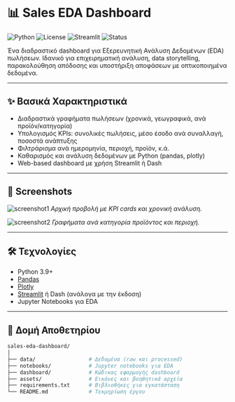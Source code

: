 # 📊 Sales EDA Dashboard

![Python](https://img.shields.io/badge/Python-3.9%2B-blue?logo=python)
![License](https://img.shields.io/badge/License-MIT-green.svg)
![Streamlit](https://img.shields.io/badge/Built%20With-Streamlit-ff4b4b?logo=streamlit)
![Status](https://img.shields.io/badge/Status-Active-brightgreen)

Ένα διαδραστικό dashboard για Εξερευνητική Ανάλυση Δεδομένων (EDA) πωλήσεων. Ιδανικό για επιχειρηματική ανάλυση, data storytelling, παρακολούθηση απόδοσης και υποστήριξη αποφάσεων με οπτικοποιημένα δεδομένα.

---

## ✨ Βασικά Χαρακτηριστικά

- Διαδραστικά γραφήματα πωλήσεων (χρονικά, γεωγραφικά, ανά προϊόν/κατηγορία)
- Υπολογισμός KPIs: συνολικές πωλήσεις, μέσο έσοδο ανά συναλλαγή, ποσοστά ανάπτυξης
- Φιλτράρισμα ανά ημερομηνία, περιοχή, προϊόν, κ.ά.
- Καθαρισμός και ανάλυση δεδομένων με Python (pandas, plotly)
- Web-based dashboard με χρήση Streamlit ή Dash

---

## 📸 Screenshots

<!-- Ανέβασε εικόνες στο repo και ενημέρωσε τα links -->
![screenshot1](assets/screenshot1.png)
*Αρχική προβολή με KPI cards και χρονική ανάλυση.*

![screenshot2](assets/screenshot2.png)
*Γραφήματα ανά κατηγορία προϊόντος και περιοχή.*

---

## 🛠️ Τεχνολογίες

- Python 3.9+
- [Pandas](https://pandas.pydata.org/)
- [Plotly](https://plotly.com/)
- [Streamlit](https://streamlit.io/) ή Dash (ανάλογα με την έκδοση)
- Jupyter Notebooks για EDA

---

## 📁 Δομή Αποθετηρίου

```bash
sales-eda-dashboard/
│
├── data/                 # Δεδομένα (raw και processed)
├── notebooks/            # Jupyter notebooks για EDA
├── dashboard/            # Κώδικας εφαρμογής dashboard
├── assets/               # Εικόνες και βοηθητικά αρχεία
├── requirements.txt      # Βιβλιοθήκες για εγκατάσταση
└── README.md             # Τεκμηρίωση έργου


